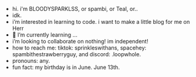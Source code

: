 - hi. i'm BLOODYSPARKLSS, or spambi, or Teal, or..
- idk.
- i’m interested in learning to code. i want to make a little blog for me on Herr
- 🌱 I’m currently learning ...
-  i’m looking to collaborate on nothing! im independent!
-  how to reach me: tiktok: sprinkleswithans, spacehey: spambithestrawberryguy, and discord: .loopwhole.
-  pronouns: any.
-  fun fact: my birthday is in June. June 13th.

<!---
BLOODYSPARKLSS/BLOODYSPARKLSS is a ✨ special ✨ repository because its `README.md` (this file) appears on your GitHub profile.
You can click the Preview link to take a look at your changes.
--->
